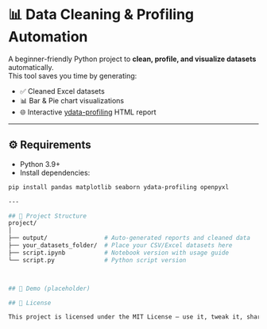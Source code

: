# 📊 Data Cleaning & Profiling Automation

A beginner-friendly Python project to **clean, profile, and visualize datasets** automatically.  
This tool saves you time by generating:  
- ✅ Cleaned Excel datasets  
- 📊 Bar & Pie chart visualizations  
- 🌐 Interactive [ydata-profiling](https://github.com/ydataai/ydata-profiling) HTML report  

---

## ⚙️ Requirements

- Python 3.9+  
- Install dependencies:  

```bash
pip install pandas matplotlib seaborn ydata-profiling openpyxl

---

## 📂 Project Structure
project/
│
├── output/                # Auto-generated reports and cleaned data
├── your_datasets_folder/  # Place your CSV/Excel datasets here
├── script.ipynb           # Notebook version with usage guide
└── script.py              # Python script version



## 📸 Demo (placeholder)

## 📜 License

This project is licensed under the MIT License – use it, tweak it, share it.
